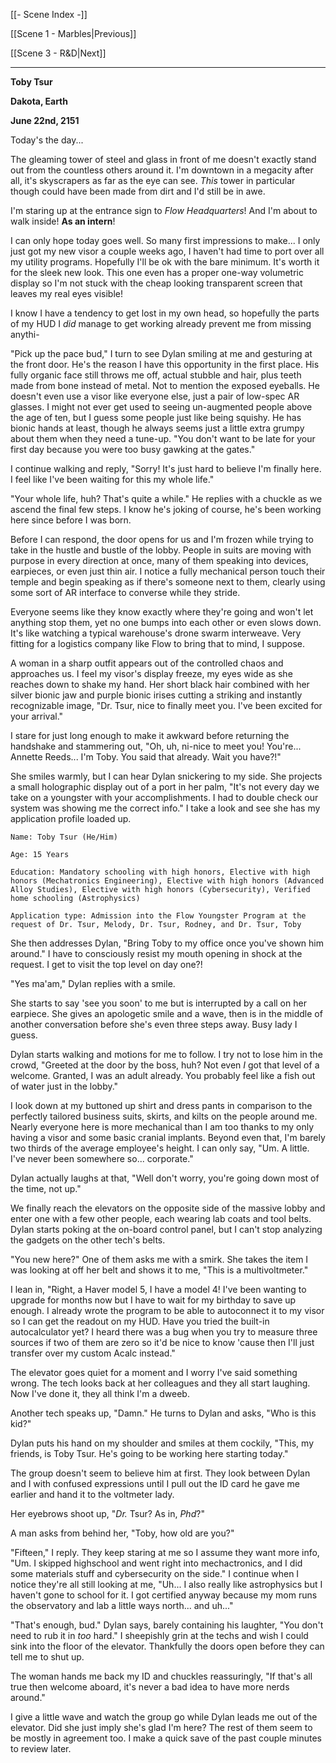 [[- Scene Index -]]

[[Scene 1 - Marbles|Previous]]

[[Scene 3 - R&D|Next]]

---

**Toby Tsur**

**Dakota, Earth**

**June 22nd, 2151**

Today's the day...

The gleaming tower of steel and glass in front of me doesn't exactly stand out from the countless others around it. I'm downtown in a megacity after all, it's skyscrapers as far as the eye can see. *This* tower in particular though could have been made from dirt and I'd still be in awe.

I'm staring up at the entrance sign to *Flow Headquarters*! And I'm about to walk inside! **As an intern**!

I can only hope today goes well. So many first impressions to make... I only just got my new visor a couple weeks ago, I haven't had time to port over all my utility programs. Hopefully I'll be ok with the bare minimum. It's worth it for the sleek new look. This one even has a proper one-way volumetric display so I'm not stuck with the cheap looking transparent screen that leaves my real eyes visible!

I know I have a tendency to get lost in my own head, so hopefully the parts of my HUD I *did* manage to get working already prevent me from missing anythi-

"Pick up the pace bud," I turn to see Dylan smiling at me and gesturing at the front door. He's the reason I have this opportunity in the first place. His fully organic face still throws me off, actual stubble and hair, plus teeth made from bone instead of metal. Not to mention the exposed eyeballs. He doesn't even use a visor like everyone else, just a pair of low-spec AR glasses. I might not ever get used to seeing un-augmented people above the age of ten, but I guess some people just like being squishy. He has bionic hands at least, though he always seems just a little extra grumpy about them when they need a tune-up. "You don't want to be late for your first day because you were too busy gawking at the gates."

I continue walking and reply, "Sorry! It's just hard to believe I'm finally here. I feel like I've been waiting for this my whole life."

"Your whole life, huh? That's quite a while." He replies with a chuckle as we ascend the final few steps. I know he's joking of course, he's been working here since before I was born.

Before I can respond, the door opens for us and I'm frozen while trying to take in the hustle and bustle of the lobby. People in suits are moving with purpose in every direction at once, many of them speaking into devices, earpieces, or even just thin air. I notice a fully mechanical person touch their temple and begin speaking as if there's someone next to them, clearly using some sort of AR interface to converse while they stride.

Everyone seems like they know exactly where they're going and won't let anything stop them, yet no one bumps into each other or even slows down. It's like watching a typical warehouse's drone swarm interweave. Very fitting for a logistics company like Flow to bring that to mind, I suppose.

A woman in a sharp outfit appears out of the controlled chaos and approaches us. I feel my visor's display freeze, my eyes wide as she reaches down to shake my hand. Her short black hair combined with her silver bionic jaw and purple bionic irises cutting a striking and instantly recognizable image, "Dr. Tsur, nice to finally meet you. I've been excited for your arrival."

I stare for just long enough to make it awkward before returning the handshake and stammering out, "Oh, uh, ni-nice to meet you! You're... Annette Reeds... I'm Toby. You said that already. Wait you have?!"

She smiles warmly, but I can hear Dylan snickering to my side. She projects a small holographic display out of a port in her palm, "It's not every day we take on a youngster with your accomplishments. I had to double check our system was showing me the correct info." I take a look and see she has my application profile loaded up.

```
Name: Toby Tsur (He/Him)

Age: 15 Years

Education: Mandatory schooling with high honors, Elective with high honors (Mechatronics Engineering), Elective with high honors (Advanced Alloy Studies), Elective with high honors (Cybersecurity), Verified home schooling (Astrophysics)

Application type: Admission into the Flow Youngster Program at the request of Dr. Tsur, Melody, Dr. Tsur, Rodney, and Dr. Tsur, Toby
```


She then addresses Dylan, "Bring Toby to my office once you've shown him around." I have to consciously resist my mouth opening in shock at the request. I get to visit the top level on day one?!

"Yes ma'am," Dylan replies with a smile.

She starts to say 'see you soon' to me but is interrupted by a call on her earpiece. She gives an apologetic smile and a wave, then is in the middle of another conversation before she's even three steps away. Busy lady I guess.

Dylan starts walking and motions for me to follow. I try not to lose him in the crowd, "Greeted at the door by the boss, huh? Not even *I* got that level of a welcome. Granted, I was an adult already. You probably feel like a fish out of water just in the lobby."

I look down at my buttoned up shirt and dress pants in comparison to the perfectly tailored business suits, skirts, and kilts on the people around me. Nearly everyone here is more mechanical than I am too thanks to my only having a visor and some basic cranial implants. Beyond even that, I'm barely two thirds of the average employee's height. I can only say, "Um. A little. I've never been somewhere so... corporate."

Dylan actually laughs at that, "Well don't worry, you're going down most of the time, not up."

We finally reach the elevators on the opposite side of the massive lobby and enter one with a few other people, each wearing lab coats and tool belts. Dylan starts poking at the on-board control panel, but I can't stop analyzing the gadgets on the other tech's belts.

"You new here?" One of them asks me with a smirk. She takes the item I was looking at off her belt and shows it to me, "This is a multivoltmeter."

I lean in, "Right, a Haver model 5, I have a model 4! I've been wanting to upgrade for months now but I have to wait for my birthday to save up enough. I already wrote the program to be able to autoconnect it to my visor so I can get the readout on my HUD. Have you tried the built-in autocalculator yet? I heard there was a bug when you try to measure three sources if two of them are zero so it'd be nice to know 'cause then I'll just transfer over my custom Acalc instead."

The elevator goes quiet for a moment and I worry I've said something wrong. The tech looks back at her colleagues and they all start laughing. Now I've done it, they all think I'm a dweeb.

Another tech speaks up, "Damn." He turns to Dylan and asks, "Who is this kid?"

Dylan puts his hand on my shoulder and smiles at them cockily, "This, my friends, is Toby Tsur. He's going to be working here starting today."

The group doesn't seem to believe him at first. They look between Dylan and I with confused expressions until I pull out the ID card he gave me earlier and hand it to the voltmeter lady.

Her eyebrows shoot up, "*Dr.* Tsur? As in, *Phd*?"

A man asks from behind her, "Toby, how old are you?"

"Fifteen," I reply. They keep staring at me so I assume they want more info, "Um. I skipped highschool and went right into mechactronics, and I did some materials stuff and cybersecurity on the side." I continue when I notice they're all still looking at me, "Uh... I also really like astrophysics but I haven't gone to school for it. I got certified anyway because my mom runs the observatory and lab a little ways north... and uh..."

"That's enough, bud." Dylan says, barely containing his laughter, "You don't need to rub it in *too* hard." I sheepishly grin at the techs and wish I could sink into the floor of the elevator. Thankfully the doors open before they can tell me to shut up.

The woman hands me back my ID and chuckles reassuringly, "If that's all true then welcome aboard, it's never a bad idea to have more nerds around."

I give a little wave and watch the group go while Dylan leads me out of the elevator. Did she just imply she's glad I'm here? The rest of them seem to be mostly in agreement too. I make a quick save of the past couple minutes to review later.

